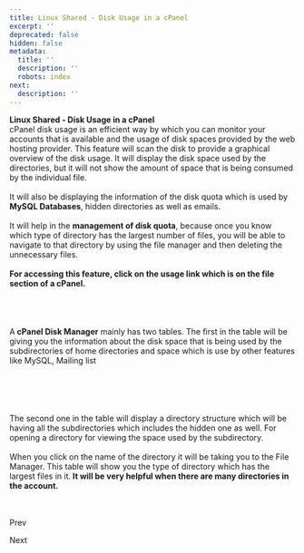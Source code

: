 ```yaml
---
title: Linux Shared - Disk Usage in a cPanel
excerpt: ''
deprecated: false
hidden: false
metadata:
  title: ''
  description: ''
  robots: index
next:
  description: ''
---
```


<div class="page-header">
</div>

<div itemprop="articleBody">
<span style={{fontSize: "xx-large"}}><strong>Linux Shared - Disk Usage in a cPanel</strong></span>
<br /><span style={{fontSize: "large"}}>cPanel disk usage is an efficient way by which you can monitor your accounts that is available and the usage of disk spaces provided by the web hosting provider. This feature will scan the disk to provide a graphical overview of the disk usage. It will display the disk space used by the directories, but it will not show the amount of space that is being consumed by the individual file. <br /><br />It will also be displaying the information of the disk quota which is used by <strong>MySQL Databases</strong>, hidden directories as well as emails.</span><br /><br /><span style={{fontSize: "large"}}>It will help in the <strong>management of disk quota</strong>, because once you know which type of directory has the largest number of files, you will be able to navigate to that directory by using the file manager and then deleting the unnecessary files.</span><br /><br /><strong><span style={{fontSize: "large"}}>For accessing this feature, click on the usage link which is on the file section of a cPanel.</span></strong><br /><br /><span style={{fontSize: "11pt", fontFamily: "Arial", color: "#000000", backgroundColor: "transparent", fontWeight: 400, fontStyle: "normal", fontVariant: "normal", textDecoration: "none", verticalAlign: "baseline", whiteSpace: "pre-wrap"}}></span><br /><br /><br /><span style={{fontSize: "large"}}>A<strong> cPanel Disk Manager</strong> mainly has two tables. The first in the table will be giving you the information about the disk space that is being used by the subdirectories of home directories and space which is use by other features like MySQL, Mailing list</span><br /><br /><br /><span style={{fontSize: "11pt", fontFamily: "Arial", color: "#000000", backgroundColor: "transparent", fontWeight: 400, fontStyle: "normal", fontVariant: "normal", textDecoration: "none", verticalAlign: "baseline", whiteSpace: "pre-wrap"}}></span><br /><br /><br /><span style={{fontSize: "large"}}>The second one in the table will display a directory structure which will be having all the subdirectories which includes the hidden one as well. For opening a directory for viewing the space used by the subdirectory. <br /><br />When you click on the name of the directory it will be taking you to the File Manager. This table will show you the type of directory which has the largest files in it.<strong> It will be very helpful when there are many directories in the account.</strong></span><br /><br /><br /><span style={{fontSize: "11pt", fontFamily: "Arial", color: "#000000", backgroundColor: "transparent", fontWeight: 400, fontStyle: "normal", fontVariant: "normal", textDecoration: "none", verticalAlign: "baseline", whiteSpace: "pre-wrap"}}></span> </div>

<span class="icon-chevron-left" aria-hidden="true"></span> <span aria-hidden="true">Prev</span> 

<span aria-hidden="true">Next</span> <span class="icon-chevron-right" aria-hidden="true"></span> 

</div>